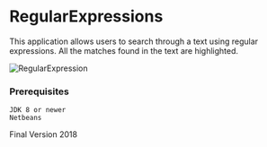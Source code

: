 # RegularExpressions
This application allows users to search through a text using regular expressions.
All the matches found in the text are highlighted.

![RegularExpression](https://github.com/rinaadili/RegularExpression/blob/master/regexp.png)

### Prerequisites

```
JDK 8 or newer
Netbeans
```
Final Version 2018
```
